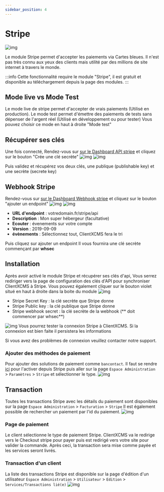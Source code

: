 ```yaml
---
sidebar_position: 4
---
```


# Stripe

![img](https://api.clientxcms.com/assets/8d147de5-b42f-4f69-aec1-96a50ff89c27)

Le module Stripe permet d'accepter les paiements via Cartes bleues. Il n'est pas très connu aux yeux des clients mais utilité par des millions de site internet à travers le monde.

:::info
Cette fonctionnalité require le module "Stripe", il est gratuit et disponible au téléchargement depuis la page des modules.
:::

## Mode live vs Mode Test
Le mode live de stripe permet d'accepter de vrais paiements (Utilisé en production).
Le mode test permet d'émettre des paiements de tests sans dépenser de l'argent réel (Utilisé en développement ou pour tester)
Vous pouvez choisir ce mode en haut à droite "Mode test"
## Récupérer ses clés
Une fois connecté, Rendez-vous sur [sur le Dashboard API stripe](https://dashboard.stripe.com/apikeys) et cliquez sur le bouton "Crée une clé secrète"
![img](https://media.discordapp.net/attachments/926274245225504779/1001908055421767790/unknown.png)
![img](https://media.discordapp.net/attachments/926274245225504779/1001907713862807702/unknown.png)

Puis validez et récupérez vos deux clés, une publique (publishable key) et une secrète (secrete key)
## Webhook Stripe
Rendez-vous sur [sur le Dashboard Webhook stripe](https://dashboard.stripe.com/webhooks) et cliquez sur le bouton "ajouter un endpoint"
![img](https://media.discordapp.net/attachments/926274245225504779/1001913804587815013/unknown.png)
![img](https://media.discordapp.net/attachments/926274245225504779/1001913973270118440/unknown.png?width=611&height=467)

- **URL d'endpoint** : votredomain.fr/stripe/api
- **Description** : Mon super hébergeur (facultative)
- **Ecouter** : évenements sur votre compte
- **Version** : 2019-09-09
- **évènements** : Sélectionnez tout, ClientXCMS fera le tri

Puis cliquez sur ajouter un endpoint
Il vous fournira une clé secrète commençant par **whsec**
## Installation

Après avoir activé le module Stripe et récupérer ses clés d'api, Vous serrez rediriger vers la page de configuration des clés d'API pour synchroniser ClientXCMS à Stripe.
Vous pouvez également cliquer sur le bouton violet situé en haut à droite dans la boite du module
![img](https://media.discordapp.net/attachments/926274245225504779/1001911463520256180/unknown.png?width=960&height=185)
- Stripe Secret Key : la clé secrète que Stripe donne
- Stripe Public key : la clé publique que Stripe donne
- Stripe webhook secret : la clé secrète de la webhook (** doit commencer par whsec**)

![img](https://media.discordapp.net/attachments/926274245225504779/1001913205997711360/unknown.png?width=960&height=233)
Vous pourrez tester la connexion Stripe à ClientXCMS. Si la connexion est bien faite il persistera les informations

Si vous avez des problèmes de connexion veuillez contacter notre support.
### Ajouter des méthodes de paiement

Pour ajouter des solutions de paiement comme `bancontact`. Il faut se rendre [ici](https://dashboard.stripe.com/settings/payment_methods) pour l'activer depuis Stripe puis aller sur la page `Espace Administration` > `Paramètres` > `Stripe` et sélectionner le type.
![img](https://media.discordapp.net/attachments/475073153509490689/1046538287537467513/unknown.png)
## Transaction
Toutes les transactions Stripe avec les détails du paiement sont disponibles sur la page  `Espace Administration` > `Facturation` > `Stripe`
Il est également possible de rechercher un paiement par l'id du paiement.
![img](https://media.discordapp.net/attachments/926274245225504779/1001913007405805588/unknown.png?width=960&height=187)
### Page de paiement

Le client sélectionne le type de paiement Stripe. ClientXCMS va le redirige vers le Checkout stripe pour payer puis est redirigé vers votre site pour valider la commande.
Après ceci, la transaction sera mise comme payée et les services seront livrés.
### Transaction d'un client
La liste des transactions Stripe est disponible sur la page d'édition d'un utilisateur `Espace Administration` > `Utilisateur` > `Edition` > `Services/Transactions lié(e)`
![img](https://media.discordapp.net/attachments/926274245225504779/954712356057935943/unknown.png)